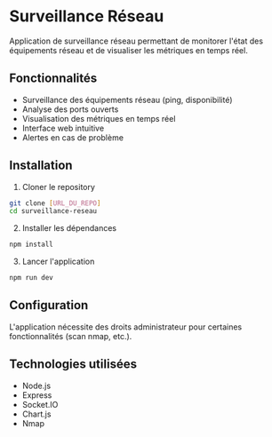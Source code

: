 # Surveillance Réseau

Application de surveillance réseau permettant de monitorer l'état des équipements réseau et de visualiser les métriques en temps réel.

## Fonctionnalités

- Surveillance des équipements réseau (ping, disponibilité)
- Analyse des ports ouverts
- Visualisation des métriques en temps réel
- Interface web intuitive
- Alertes en cas de problème

## Installation

1. Cloner le repository

```bash
git clone [URL_DU_REPO]
cd surveillance-reseau
```

2. Installer les dépendances

```bash
npm install
```

3. Lancer l'application

```bash
npm run dev
```

## Configuration

L'application nécessite des droits administrateur pour certaines fonctionnalités (scan nmap, etc.).

## Technologies utilisées

- Node.js
- Express
- Socket.IO
- Chart.js
- Nmap
